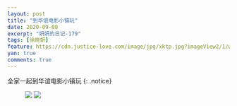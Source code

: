```yaml
---
layout: post
title: "到华谊电影小镇玩"
date: 2020-09-08
excerpt: "妍妍的日记-179"
tags: [徐晓妍]
feature: https://cdn.justice-love.com/image/jpg/xktp.jpg?imageView2/1/w/1200/h/500
yan: true
comments: true
---
```

全家一起到华谊电影小镇玩
{: .notice}
<figure>
    <img src="{{ site.staticUrl }}/yanyan/image/huayidianyingxiaozhen0.jpg" />
    <img src="{{ site.staticUrl }}/yanyan/image/huayidianyingxiaozhen1.jpg" />
</figure>
